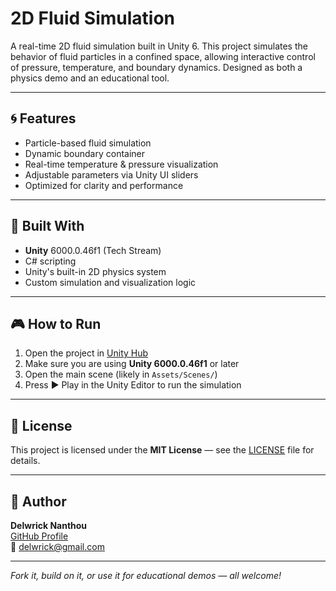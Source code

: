 # 2D Fluid Simulation

A real-time 2D fluid simulation built in Unity 6. This project simulates the behavior of fluid particles in a confined space, allowing interactive control of pressure, temperature, and boundary dynamics. Designed as both a physics demo and an educational tool.

---

## 🌀 Features

- Particle-based fluid simulation
- Dynamic boundary container
- Real-time temperature & pressure visualization
- Adjustable parameters via Unity UI sliders
- Optimized for clarity and performance

---

## 🔧 Built With

- **Unity** 6000.0.46f1 (Tech Stream)
- C# scripting
- Unity's built-in 2D physics system
- Custom simulation and visualization logic

---

## 🎮 How to Run

1. Open the project in [Unity Hub](https://unity.com/download)
2. Make sure you are using **Unity 6000.0.46f1** or later
3. Open the main scene (likely in `Assets/Scenes/`)
4. Press ▶️ Play in the Unity Editor to run the simulation

---

## 📄 License

This project is licensed under the **MIT License** — see the [LICENSE](LICENSE) file for details.

---

## 🙋 Author

**Delwrick Nanthou**  
[GitHub Profile](https://github.com/delwrick)  
📧 delwrick@gmail.com

---

*Fork it, build on it, or use it for educational demos — all welcome!*
